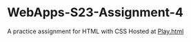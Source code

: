 # WebApps-S23-Assignment-4
A practice assignment for HTML with CSS
Hosted at [Play.html](https://44-563-web-apps-s23.github.io/44563-webapps-s23-assignment4-akhilmk2407/)
